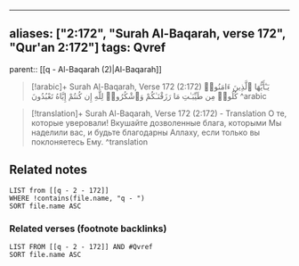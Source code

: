 
---
aliases: ["2:172", "Surah Al-Baqarah, verse 172", "Qur'an 2:172"]
tags: Qvref
---

parent:: [[q - Al-Baqarah (2)|Al-Baqarah]]

> [!arabic]+ Surah Al-Baqarah, Verse 172 (2:172)
> <span class="quran-arabic">يَـٰٓأَيُّهَا ٱلَّذِينَ ءَامَنُوا۟ كُلُوا۟ مِن طَيِّبَـٰتِ مَا رَزَقْنَـٰكُمْ وَٱشْكُرُوا۟ لِلَّهِ إِن كُنتُمْ إِيَّاهُ تَعْبُدُونَ</span>
^arabic

> [!translation]+ Surah Al-Baqarah, Verse 172 (2:172) - Translation
> О те, которые уверовали! Вкушайте дозволенные блага, которыми Мы наделили вас, и будьте благодарны Аллаху, если только вы поклоняетесь Ему.
^translation



## Related notes
```dataview
LIST from [[q - 2 - 172]]
WHERE !contains(file.name, "q - ")
SORT file.name ASC
```

### Related verses (footnote backlinks)
```dataview
LIST FROM [[q - 2 - 172]] AND #Qvref
SORT file.name ASC
```

